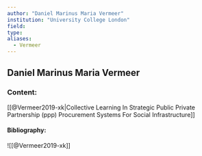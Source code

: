 ```yaml
---
author: "Daniel Marinus Maria Vermeer"
institution: "University College London"
field:
type:
aliases:
  - Vermeer
---
```


## Daniel Marinus Maria Vermeer

### Content:
[[@Vermeer2019-xk|Collective Learning In Strategic Public Private Partnership (ppp) Procurement Systems For Social Infrastructure]]

#### Bibliography:

![[@Vermeer2019-xk]]